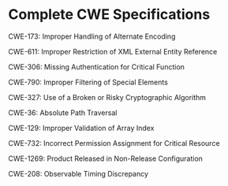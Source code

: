 

# Complete CWE Specifications

CWE-173: Improper Handling of Alternate Encoding

CWE-611: Improper Restriction of XML External Entity Reference

CWE-306: Missing Authentication for Critical Function

CWE-790: Improper Filtering of Special Elements

CWE-327: Use of a Broken or Risky Cryptographic Algorithm

CWE-36: Absolute Path Traversal

CWE-129: Improper Validation of Array Index

CWE-732: Incorrect Permission Assignment for Critical Resource

CWE-1269: Product Released in Non-Release Configuration

CWE-208: Observable Timing Discrepancy